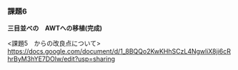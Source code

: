 ### 課題6

**三目並べの　AWTへの移植(完成)**
      
<課題5　からの改良点について>    
https://docs.google.com/document/d/1_8BQQo2KwKHhSCzL4NgwliX8ji6cRhrByM3hYE7DOlw/edit?usp=sharing